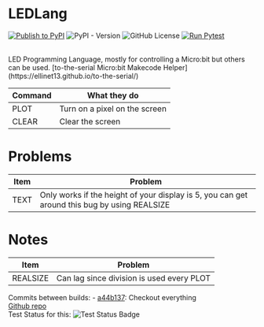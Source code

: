 # LEDLang
[![Publish to PyPI](https://github.com/ElliNet13/ledlang/actions/workflows/deploy.yml/badge.svg)](https://github.com/ElliNet13/ledlang/actions/workflows/deploy.yml)
![PyPI - Version](https://img.shields.io/pypi/v/ledlang)
![GitHub License](https://img.shields.io/github/license/ElliNet13/ledlang)
[![Run Pytest](https://github.com/ElliNet13/ledlang/actions/workflows/pytest.yml/badge.svg)](https://github.com/ElliNet13/ledlang/actions/workflows/pytest.yml)

<br>
LED Programming Language, mostly for controlling a Micro:bit but others can be used.
[to-the-serial Micro:bit Makecode Helper](https://ellinet13.github.io/to-the-serial/)

| Command  | What they do                    |
|----------|---------------------------------|
| PLOT     | Turn on a pixel on the screen   |
| CLEAR    | Clear the screen                |

# Problems
| Item     | Problem                                                                                        |
|----------|------------------------------------------------------------------------------------------------|
| TEXT     | Only works if the height of your display is 5, you can get around this bug by using REALSIZE   |

# Notes
| Item         | Problem                                     |
|--------------|---------------------------------------------|
| REALSIZE     | Can lag since division is used every PLOT   |

Commits between builds: - [a44b137](https://github.com/ElliNet13/ledlang/commit/a44b137490332bcfb1d63fa998e834fcf368b98c): Checkout everything<br>
[Github repo](https://github.com/ElliNet13/ledlang)<br>
Test Status for this: ![Test Status Badge](https://img.shields.io/badge/dynamic/json?url=https%3A%2F%2Fapi.github.com%2Frepos%2FElliNet13%2Fledlang%2Factions%2Fjobs%2F46523973971&query=status&logo=github&label=Test%20Status)